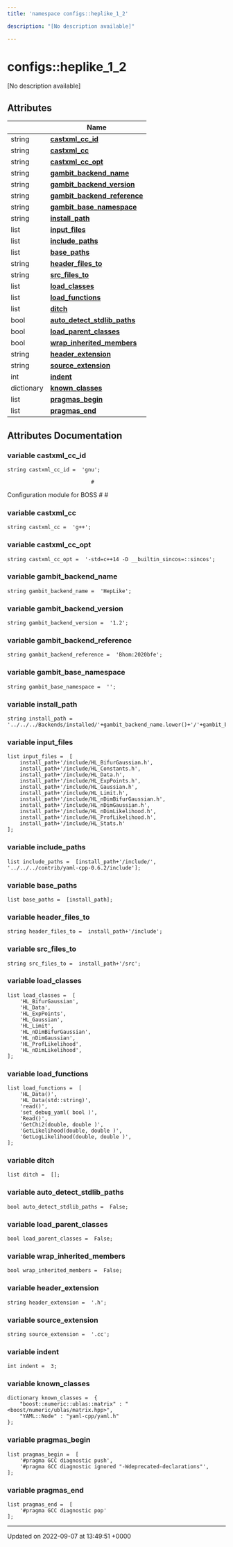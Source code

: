 ```yaml
---
title: 'namespace configs::heplike_1_2'

description: "[No description available]"

---
```


# configs::heplike_1_2



[No description available]

## Attributes

|                | Name           |
| -------------- | -------------- |
| string | **[castxml_cc_id](/documentation/code/namespaces/namespaceconfigs_1_1heplike__1__2/#variable-castxml-cc-id)**  |
| string | **[castxml_cc](/documentation/code/namespaces/namespaceconfigs_1_1heplike__1__2/#variable-castxml-cc)**  |
| string | **[castxml_cc_opt](/documentation/code/namespaces/namespaceconfigs_1_1heplike__1__2/#variable-castxml-cc-opt)**  |
| string | **[gambit_backend_name](/documentation/code/namespaces/namespaceconfigs_1_1heplike__1__2/#variable-gambit-backend-name)**  |
| string | **[gambit_backend_version](/documentation/code/namespaces/namespaceconfigs_1_1heplike__1__2/#variable-gambit-backend-version)**  |
| string | **[gambit_backend_reference](/documentation/code/namespaces/namespaceconfigs_1_1heplike__1__2/#variable-gambit-backend-reference)**  |
| string | **[gambit_base_namespace](/documentation/code/namespaces/namespaceconfigs_1_1heplike__1__2/#variable-gambit-base-namespace)**  |
| string | **[install_path](/documentation/code/namespaces/namespaceconfigs_1_1heplike__1__2/#variable-install-path)**  |
| list | **[input_files](/documentation/code/namespaces/namespaceconfigs_1_1heplike__1__2/#variable-input-files)**  |
| list | **[include_paths](/documentation/code/namespaces/namespaceconfigs_1_1heplike__1__2/#variable-include-paths)**  |
| list | **[base_paths](/documentation/code/namespaces/namespaceconfigs_1_1heplike__1__2/#variable-base-paths)**  |
| string | **[header_files_to](/documentation/code/namespaces/namespaceconfigs_1_1heplike__1__2/#variable-header-files-to)**  |
| string | **[src_files_to](/documentation/code/namespaces/namespaceconfigs_1_1heplike__1__2/#variable-src-files-to)**  |
| list | **[load_classes](/documentation/code/namespaces/namespaceconfigs_1_1heplike__1__2/#variable-load-classes)**  |
| list | **[load_functions](/documentation/code/namespaces/namespaceconfigs_1_1heplike__1__2/#variable-load-functions)**  |
| list | **[ditch](/documentation/code/namespaces/namespaceconfigs_1_1heplike__1__2/#variable-ditch)**  |
| bool | **[auto_detect_stdlib_paths](/documentation/code/namespaces/namespaceconfigs_1_1heplike__1__2/#variable-auto-detect-stdlib-paths)**  |
| bool | **[load_parent_classes](/documentation/code/namespaces/namespaceconfigs_1_1heplike__1__2/#variable-load-parent-classes)**  |
| bool | **[wrap_inherited_members](/documentation/code/namespaces/namespaceconfigs_1_1heplike__1__2/#variable-wrap-inherited-members)**  |
| string | **[header_extension](/documentation/code/namespaces/namespaceconfigs_1_1heplike__1__2/#variable-header-extension)**  |
| string | **[source_extension](/documentation/code/namespaces/namespaceconfigs_1_1heplike__1__2/#variable-source-extension)**  |
| int | **[indent](/documentation/code/namespaces/namespaceconfigs_1_1heplike__1__2/#variable-indent)**  |
| dictionary | **[known_classes](/documentation/code/namespaces/namespaceconfigs_1_1heplike__1__2/#variable-known-classes)**  |
| list | **[pragmas_begin](/documentation/code/namespaces/namespaceconfigs_1_1heplike__1__2/#variable-pragmas-begin)**  |
| list | **[pragmas_end](/documentation/code/namespaces/namespaceconfigs_1_1heplike__1__2/#variable-pragmas-end)**  |



## Attributes Documentation

### variable castxml_cc_id

```
string castxml_cc_id =  'gnu';
```




```
                           #
```

 Configuration module for BOSS # # 


### variable castxml_cc

```
string castxml_cc =  'g++';
```


### variable castxml_cc_opt

```
string castxml_cc_opt =  '-std=c++14 -D __builtin_sincos=::sincos';
```


### variable gambit_backend_name

```
string gambit_backend_name =  'HepLike';
```


### variable gambit_backend_version

```
string gambit_backend_version =  '1.2';
```


### variable gambit_backend_reference

```
string gambit_backend_reference =  'Bhom:2020bfe';
```


### variable gambit_base_namespace

```
string gambit_base_namespace =  '';
```


### variable install_path

```
string install_path =  '../../../Backends/installed/'+gambit_backend_name.lower()+'/'+gambit_backend_version;
```


### variable input_files

```
list input_files =  [
    install_path+'/include/HL_BifurGaussian.h',
    install_path+'/include/HL_Constants.h',
    install_path+'/include/HL_Data.h',
    install_path+'/include/HL_ExpPoints.h',
    install_path+'/include/HL_Gaussian.h',
    install_path+'/include/HL_Limit.h',
    install_path+'/include/HL_nDimBifurGaussian.h',
    install_path+'/include/HL_nDimGaussian.h',
    install_path+'/include/HL_nDimLikelihood.h',
    install_path+'/include/HL_ProfLikelihood.h',
    install_path+'/include/HL_Stats.h'
];
```


### variable include_paths

```
list include_paths =  [install_path+'/include/', '../../../contrib/yaml-cpp-0.6.2/include'];
```


### variable base_paths

```
list base_paths =  [install_path];
```


### variable header_files_to

```
string header_files_to =  install_path+'/include';
```


### variable src_files_to

```
string src_files_to =  install_path+'/src';
```


### variable load_classes

```
list load_classes =  [
    'HL_BifurGaussian',
    'HL_Data',
    'HL_ExpPoints',
    'HL_Gaussian',
    'HL_Limit',
    'HL_nDimBifurGaussian',
    'HL_nDimGaussian',
    'HL_ProfLikelihood',
    'HL_nDimLikelihood',
];
```


### variable load_functions

```
list load_functions =  [
    'HL_Data()',
    'HL_Data(std::string)',
    'read()',
    'set_debug_yaml( bool )',
    'Read()',
    'GetChi2(double, double )',
    'GetLikelihood(double, double )',
    'GetLogLikelihood(double, double )',
];
```


### variable ditch

```
list ditch =  [];
```


### variable auto_detect_stdlib_paths

```
bool auto_detect_stdlib_paths =  False;
```


### variable load_parent_classes

```
bool load_parent_classes =  False;
```


### variable wrap_inherited_members

```
bool wrap_inherited_members =  False;
```


### variable header_extension

```
string header_extension =  '.h';
```


### variable source_extension

```
string source_extension =  '.cc';
```


### variable indent

```
int indent =  3;
```


### variable known_classes

```
dictionary known_classes =  {
    "boost::numeric::ublas::matrix" : "<boost/numeric/ublas/matrix.hpp>",
    "YAML::Node" : "yaml-cpp/yaml.h"
};
```


### variable pragmas_begin

```
list pragmas_begin =  [
    '#pragma GCC diagnostic push',
    '#pragma GCC diagnostic ignored "-Wdeprecated-declarations"',
];
```


### variable pragmas_end

```
list pragmas_end =  [
    '#pragma GCC diagnostic pop'
];
```





-------------------------------

Updated on 2022-09-07 at 13:49:51 +0000